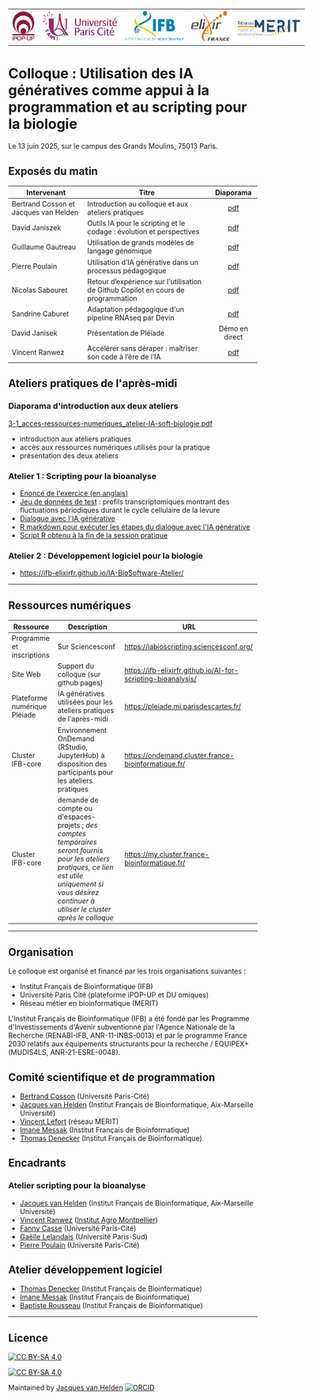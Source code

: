 <table style="width: 600px; border: none;" cellpadding="10" align="center">
  <tr>
    <td align="center">
      <img src="images/iPOP-up_logo.png" alt="iPOP-up" style="height: 60px; width: auto;">
    </td>
    <td align="center">
      <img src="images/U-Paris-Cite-logo.png" alt="Université Paris-Cité" style="height: 60px; width: auto;">
    </td>
    <td align="center">
      <img src="images/IFB-logo.png" alt="IFB" style="height: 65px; width: auto;">
    </td>
    <td align="center">
      <img src="images/ELIXIR-France_logo.png" alt="ELIXIR-FR" style="height: 60px; width: auto;">
    </td>
    <td align="center">
      <img src="images/MERIT-logo.png" alt="MERIT" style="height: 50px; width: auto;">
    </td>
  </tr>
</table>


# Colloque : Utilisation des IA génératives comme appui à la programmation et au scripting pour la biologie

Le 13 juin 2025, sur le campus des Grands Moulins, 75013 Paris.

## Exposés du matin

| Intervenant | Titre | Diaporama |
|----------|------------------------------------|:----:|
| Bertrand Cosson et Jacques van Helden | Introduction au colloque et aux ateliers pratiques | [pdf](slides/1-1_intro_colloque-IA_2025-06-13.pdf) |
| David Janiszek | Outils IA pour le scripting et le codage : évolution et perspectives	 | [pdf](slides/1-2_David-Janiszek_2025-06-13.pdf) |
| Guillaume Gautreau | Utilisation de grands modèles de langage génomique	 | [pdf](slides/1-3_Guillaume-Gautreau.pdf) |
| Pierre Poulain | Utilisation d’IA générative dans un processus pédagogique	 | [pdf](slides/1-4_Pierre-Poulain_IA-pedagogie_2025-06-13.pdf) |
| Nicolas Sabouret | Retour d’expérience sur l'utilisation de Github Copilot en cours de programmation | [pdf](slides/1-5_Nicolas-Sabouret_copilot-paris-cite_2025-06-13.pdf) |
| Sandrine Caburet | Adaptation pédagogique d'un pipeline RNAseq par Devin | [pdf](slides/2-1_Sandrine-Caburet-Devin_2025-06-13.pdf) |
| David Janisek | Présentation de Pléïade | Démo en direct |
| Vincent Ranwez | Accélérer sans déraper : maîtriser son code à l’ère de l’IA | [pdf](slides/2-3_Vincent-Ranwez_IA-bioscripting_2025-06-13.pdf) |

## Ateliers pratiques de l'après-midi

### Diaporama d'introduction aux deux ateliers

[3-1_acces-ressources-numeriques_atelier-IA-soft-biologie.pdf](slides/3-1_acces-ressources-numeriques_atelier-IA-soft-biologie.pdf)

- introduction aux ateliers pratiques
- accès aux ressources numériques utilisés pour la pratique
- présentation des deux ateliers

### Atelier 1 : Scripting pour la bioanalyse

- [Enoncé de l'exercice (en anglais)](exercise_yeast-cell-cycle)
- [Jeu de données de test](data/yeast-transcriptome-cell-cycle) : profils transcriptomiques montrant des fluctuations périodiques durant le cycle cellulaire de la levure
- [Dialogue avec l'IA générative](scripts/R/yeast-cell-cycle_ChatGPT-prompting.html)
- [R markdown pour exécuter les étapes du dialogue avec l'IA générative](scripts/R/yeast-cell-cycle_ChatGPT-prompting.Rmd)
- [Script R obtenu à la fin de la session pratique](scripts/R/yeast-cell-cycle_analysis_2025-06-13.R)

### Atelier 2 : Développement logiciel pour la biologie

- <https://ifb-elixirfr.github.io/IA-BioSoftware-Atelier/>

----

## Ressources numériques

| Ressource | Description | URL |
|-----------|----------------------------------------------|-------------------------------|
| Programme et inscriptions | Sur Sciencesconf |	https://iabioscripting.sciencesconf.org/ |
| Site Web | Support du colloque (sur github pages) | <https://ifb-elixirfr.github.io/AI-for-scripting-bioanalysis/> |
| Plateforme numérique Pléiade | IA génératives utilisées pour les ateliers pratiques de l'après-midi | <https://pleiade.mi.parisdescartes.fr/> |
| Cluster IFB-core | Environnement OnDemand (RStudio, JupyterHub) à disposition des participants pour les ateliers pratiques | <https://ondemand.cluster.france-bioinformatique.fr/> |
| Cluster IFB-core | demande de compte ou d'espaces-projets ; *des comptes temporaires seront fournis pour les ateliers pratiques, ce lien est utile uniquement si vous désirez continuer à utiliser le cluster après le colloque*	| <https://my.cluster.france-bioinformatique.fr/> |


----

## Organisation

Le colloque est organisé et financé par les trois organisations suivantes :

- Institut Français de Bioinformatique (IFB)
- Université Paris Cité (plateforme iPOP-UP et DU omiques)
- Réseau métier en bioinformatique (MERIT)

L'Institut Français de Bioinformatique (IFB) a été fondé par les Programme d'Investissements d'Avenir subventionné par l'Agence Nationale de la Recherche (RENABI-IFB, ANR-11-INBS-0013) et par le programme France 2030 relatifs aux équipements structurants pour la recherche / EQUIPEX+ (MUDIS4LS, ANR-21-ESRE-0048).

## Comité scientifique et de programmation

- [Bertrand Cosson](https://orcid.org/0000-0003-3401-7137) (Université Paris-Cité)
- [Jacques van Helden](https://orcid.org/0000-0002-8799-8584) (Institut Français de Bioinformatique, Aix-Marseille Université) 
- [Vincent Lefort](https://orcid.org/0000-0003-2864-4783) (réseau MERIT)
- [Imane Messak](https://orcid.org/0000-0002-1654-6652) (Institut Français de Bioinformatique)
- [Thomas Denecker](https://orcid.org/0000-0003-1421-7641) (Institut Français de Bioinformatique)


## Encadrants

### Atelier scripting pour la bioanalyse

- [Jacques van Helden](https://orcid.org/0000-0002-8799-8584) (Institut Français de Bioinformatique, Aix-Marseille Université) 
- [Vincent Ranwez](https://orcid.org/0000-0002-9308-7541) ([Institut Agro Montpellier](https://www.institut-agro-montpellier.fr/))
- [Fanny Casse](https://orcid.org/0000-0002-1196-2243) (Université Paris-Cité)
- [Gaëlle Lelandais](https://orcid.org/0000-0002-2842-6172) (Université Paris-Sud)
- [Pierre Poulain](https://orcid.org/0000-0003-4177-3619) (Université Paris-Cité)

## Atelier développement logiciel
- [Thomas Denecker](https://orcid.org/0000-0003-1421-7641) (Institut Français de Bioinformatique)
- [Imane Messak](https://orcid.org/0000-0002-1654-6652) (Institut Français de Bioinformatique)
- [Baptiste Rousseau](https://orcid.org/0009-0002-1723-2732) (Institut Français de Bioinformatique)

----


## Licence

[![CC BY-SA 4.0][cc-by-sa-shield]][cc-by-sa]

[![CC BY-SA 4.0][cc-by-sa-image]][cc-by-sa]

[cc-by-sa]: http://creativecommons.org/licenses/by-sa/4.0/
[cc-by-sa-image]: https://licensebuttons.net/l/by-sa/4.0/88x31.png
[cc-by-sa-shield]: https://img.shields.io/badge/License-CC%20BY--SA%204.0-lightgrey.svg

Maintained by [Jacques van Helden](https://orcid.org/0000-0002-4516-6509) [![ORCID](https://img.shields.io/badge/ORCID-0000--0002--4516--6509-a6ce39?logo=orcid&style=flat-square)](https://orcid.org/0000-0002-4516-6509)

